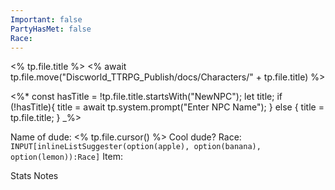 ```yaml
---
Important: false
PartyHasMet: false
Race:
---
```

<% tp.file.title %>
<% await tp.file.move("Discworld_TTRPG_Publish/docs/Characters/" + tp.file.title) %>

<%*
const hasTitle = !tp.file.title.startsWith("NewNPC");
let title;
if (!hasTitle){
	title = await tp.system.prompt("Enter NPC Name");
} else {
	title = tp.file.title;
}
_%>

Name of dude: <% tp.file.cursor() %>
Cool dude?
Race: `INPUT[inlineListSuggester(option(apple), option(banana), option(lemon)):Race]`
Item: 


Stats
Notes